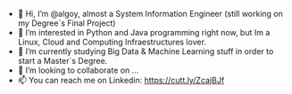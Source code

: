 - 👋 Hi, I’m @algoy, almost a System Information Engineer (still working on my Degree´s Final Project)
- 👀 I’m interested in Python and Java programming right now, but Im a Linux, Cloud and Computing Infraestructures lover.
- 🌱 I’m currently studying Big Data & Machine Learning stuff in order to start a Master´s Degree.
- 💞️ I’m looking to collaborate on ...
- 📫 You can reach me on Linkedin: https://cutt.ly/ZcajBJf

<!---
algoy/algoy is a ✨ special ✨ repository because its `README.md` (this file) appears on your GitHub profile.
You can click the Preview link to take a look at your changes.
--->

